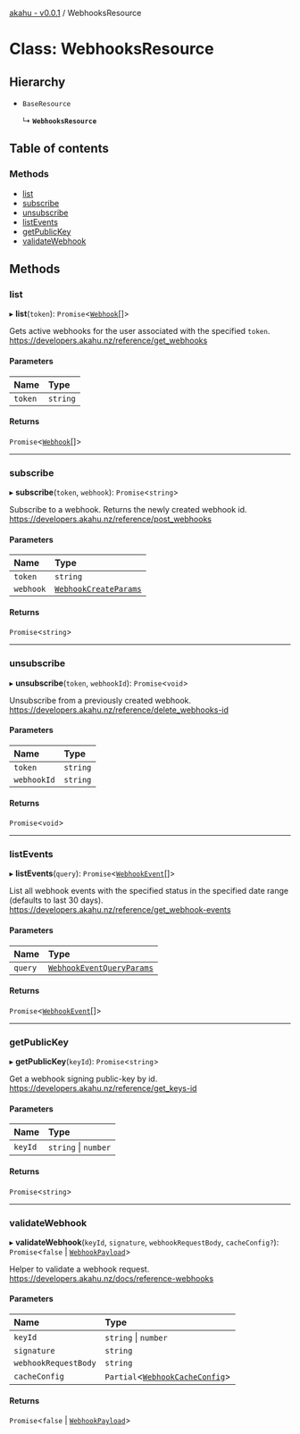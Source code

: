 [akahu - v0.0.1](../README.md) / WebhooksResource

# Class: WebhooksResource

## Hierarchy

- `BaseResource`

  ↳ **`WebhooksResource`**

## Table of contents

### Methods

- [list](WebhooksResource.md#list)
- [subscribe](WebhooksResource.md#subscribe)
- [unsubscribe](WebhooksResource.md#unsubscribe)
- [listEvents](WebhooksResource.md#listevents)
- [getPublicKey](WebhooksResource.md#getpublickey)
- [validateWebhook](WebhooksResource.md#validatewebhook)

## Methods

### list

▸ **list**(`token`): `Promise`<[`Webhook`](../modules/models.md#webhook)[]\>

Gets active webhooks for the user associated with the specified `token`.
https://developers.akahu.nz/reference/get_webhooks

#### Parameters

| Name | Type |
| :------ | :------ |
| `token` | `string` |

#### Returns

`Promise`<[`Webhook`](../modules/models.md#webhook)[]\>

___

### subscribe

▸ **subscribe**(`token`, `webhook`): `Promise`<`string`\>

Subscribe to a webhook.
Returns the newly created webhook id.
https://developers.akahu.nz/reference/post_webhooks

#### Parameters

| Name | Type |
| :------ | :------ |
| `token` | `string` |
| `webhook` | [`WebhookCreateParams`](../modules/models.md#webhookcreateparams) |

#### Returns

`Promise`<`string`\>

___

### unsubscribe

▸ **unsubscribe**(`token`, `webhookId`): `Promise`<`void`\>

Unsubscribe from a previously created webhook.
https://developers.akahu.nz/reference/delete_webhooks-id

#### Parameters

| Name | Type |
| :------ | :------ |
| `token` | `string` |
| `webhookId` | `string` |

#### Returns

`Promise`<`void`\>

___

### listEvents

▸ **listEvents**(`query`): `Promise`<[`WebhookEvent`](../modules/models.md#webhookevent)[]\>

List all webhook events with the specified status in the specified date
range (defaults to last 30 days).
https://developers.akahu.nz/reference/get_webhook-events

#### Parameters

| Name | Type |
| :------ | :------ |
| `query` | [`WebhookEventQueryParams`](../modules/models.md#webhookeventqueryparams) |

#### Returns

`Promise`<[`WebhookEvent`](../modules/models.md#webhookevent)[]\>

___

### getPublicKey

▸ **getPublicKey**(`keyId`): `Promise`<`string`\>

Get a webhook signing public-key by id.
https://developers.akahu.nz/reference/get_keys-id

#### Parameters

| Name | Type |
| :------ | :------ |
| `keyId` | `string` \| `number` |

#### Returns

`Promise`<`string`\>

___

### validateWebhook

▸ **validateWebhook**(`keyId`, `signature`, `webhookRequestBody`, `cacheConfig?`): `Promise`<``false`` \| [`WebhookPayload`](../modules/models.md#webhookpayload)\>

Helper to validate a webhook request.
https://developers.akahu.nz/docs/reference-webhooks

#### Parameters

| Name | Type |
| :------ | :------ |
| `keyId` | `string` \| `number` |
| `signature` | `string` |
| `webhookRequestBody` | `string` |
| `cacheConfig` | `Partial`<[`WebhookCacheConfig`](../README.md#webhookcacheconfig)\> |

#### Returns

`Promise`<``false`` \| [`WebhookPayload`](../modules/models.md#webhookpayload)\>
